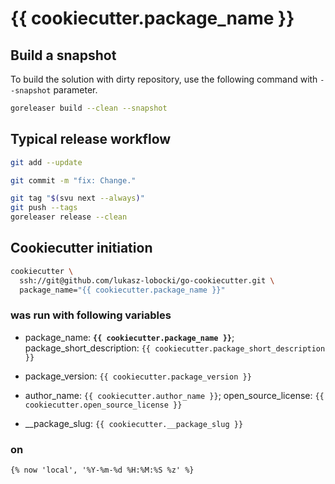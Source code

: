 # {{ cookiecutter.package_name }}

## Build a snapshot

To build the solution with dirty repository, use the following command with `--snapshot` parameter.

```bash
goreleaser build --clean --snapshot
```

## Typical release workflow

```bash
git add --update
```

```bash
git commit -m "fix: Change."
```

```bash
git tag "$(svu next --always)"
git push --tags
goreleaser release --clean
```

## Cookiecutter initiation

```bash
cookiecutter \
  ssh://git@github.com/lukasz-lobocki/go-cookiecutter.git \
  package_name="{{ cookiecutter.package_name }}"
```

### was run with following variables

- package_name: **`{{ cookiecutter.package_name }}`**;
package_short_description: `{{ cookiecutter.package_short_description }}`

- package_version: `{{ cookiecutter.package_version }}`

- author_name: `{{ cookiecutter.author_name }}`;
open_source_license: `{{ cookiecutter.open_source_license }}`

- __package_slug: `{{ cookiecutter.__package_slug }}`

### on

`{% now 'local', '%Y-%m-%d %H:%M:%S %z' %}`
